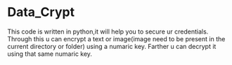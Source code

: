 # Data_Crypt
This code is written in python,it will help you to secure ur credentials.
Through this u can encrypt a text or image(image need to be present in the current directory or folder) using a numaric key.
Farther u can decrypt it using that same numaric key.
